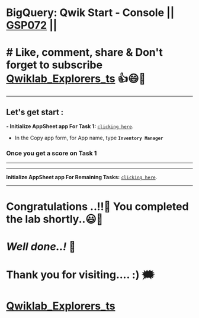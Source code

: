 # BigQuery: Qwik Start - Console || [GSP072](https://www.cloudskillsboost.google/focuses/1145?parent=catalog) ||


# # Like, comment, share & Don't forget to subscribe [Qwiklab_Explorers_ts](https://youtube.com/@titashshil?si=RgamNu1dc9jVIbJN) 👍😄🤝

---

## Let's get start :

 **- Initialize AppSheet app For Task 1:** [``clicking here``](https://www.appsheet.com/Template/AppDef?appName=Lab8-InventoryManager-3856613&copy=1).


- In the Copy app form, for App name, type **``Inventory Manager``**

### Once you get a score on Task 1 
---
---
 **Initialize AppSheet app For Remaining Tasks:** [``clicking here``](https://www.appsheet.com/Template/AppDef?appName=InventoryManager-939262569-24-09-03&utm_source=share_app_link).



---

# Congratulations ..!!🎉  You completed the lab shortly..😃💯

# *Well done..!* 👏

# Thank you for visiting.... :) 🗯️

# [Qwiklab_Explorers_ts](https://youtube.com/@titashshil?si=RgamNu1dc9jVIbJN)
